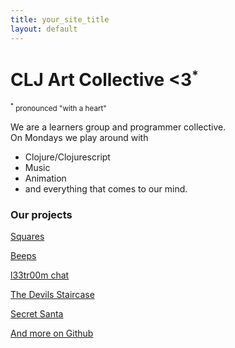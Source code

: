 ```yaml
---
title: your_site_title
layout: default
---
```


# CLJ Art Collective <3<sup><small>*</small></sup>

<small><sup>*</sup> pronounced "with a heart"</small>  

We are a learners group and programmer collective.  
On Mondays we play around with  

* Clojure/Clojurescript  
* Music    
* Animation  
* and everything that comes to our mind.  

### Our projects

[Squares](squares.html)  

[Beeps](beeps.html)  

[l33tr00m chat](http://l33tr00m.herokuapp.com/)  

[The Devils Staircase](https://github.com/cljart/TheDevilsStaircase)  

[Secret Santa](https://github.com/cljart/secretsanta)  

[And more on Github](https://github.com/cljart)  